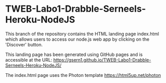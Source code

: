 # TWEB-Labo1-Drabble-Serneels-Heroku-NodeJS

This branch of the repository contains the HTML landing page index.html which allows users to access our node.js web app by clicking on the 'Discover' button.

This landing page has been generated using GitHub pages and is accessible at the URL: https://gsern1.github.io/TWEB-Labo1-Drabble-Serneels-Heroku-NodeJS/

The index.html page uses the Photon template https://html5up.net/photon


